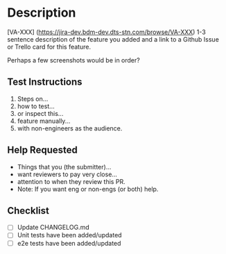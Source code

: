# Description
[VA-XXX] (https://jira-dev.bdm-dev.dts-stn.com/browse/VA-XXX)
1-3 sentence description of the feature you added and a link to a Github Issue or Trello card for this feature.

Perhaps a few screenshots would be in order?

## Test Instructions

1. Steps on...
1. how to test...
1. or inspect this...
1. feature manually...
1. with non-engineers as the audience.

## Help Requested

- Things that you (the submitter)...
- want reviewers to pay very close...
- attention to when they review this PR.
- Note: If you want eng or non-engs (or both) help.

## Checklist
- [ ] Update CHANGELOG.md
- [ ] Unit tests have been added/updated
- [ ] e2e tests have been added/updated